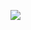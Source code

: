 <kbd>![](https://res.cloudinary.com/anshumxn09/image/upload/v1678184489/Post/aNotes_zsijsk.png)</kbd>
